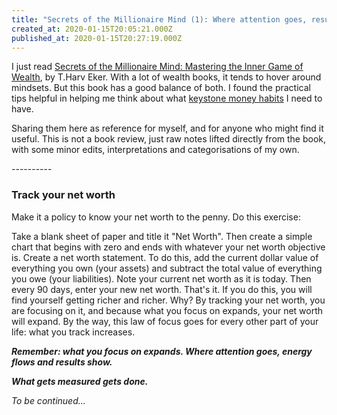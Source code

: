 ```yaml
---
title: "Secrets of the Millionaire Mind (1): Where attention goes, results show."
created_at: 2020-01-15T20:05:21.000Z
published_at: 2020-01-15T20:27:19.000Z
---
```

I just read [Secrets of the Millionaire Mind: Mastering the Inner Game of Wealth](https://www.amazon.com/Secrets-Millionaire-Mind-Mastering-Wealth/dp/0060763280), by T.Harv Eker. With a lot of wealth books, it tends to hover around mindsets. But this book has a good balance of both. I found the practical tips helpful in helping me think about what [keystone money habits](https://200wordsaday.com/words/how-do-i-make-a-million-dollars-keystone-habit-systems-part-2-340375e1337f6ea3e7) I need to have.

  

Sharing them here as reference for myself, and for anyone who might find it useful. This is not a book review, just raw notes lifted directly from the book, with some minor edits, interpretations and categorisations of my own.

  

\----------

  

### **Track your net worth**

Make it a policy to know your net worth to the penny. Do this exercise:

  

Take a blank sheet of paper and title it "Net Worth". Then create a simple chart that begins with zero and ends with whatever your net worth objective is. Create a net worth statement. To do this, add the current dollar value of everything you own (your assets) and subtract the total value of everything you owe (your liabilities). Note your current net worth as it is today. Then every 90 days, enter your new net worth. That's it. If you do this, you will find yourself getting richer and richer. Why? By tracking your net worth, you are focusing on it, and because what you focus on expands, your net worth will expand. By the way, this law of focus goes for every other part of your life: what you track increases.

  

_**Remember: what you focus on expands. Where attention goes, energy flows and results show.**_

  

_**What gets measured gets done.**_

  

_To be continued..._
